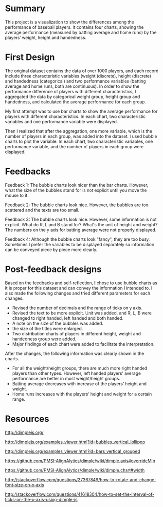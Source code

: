 # Summary

This project is a visualization to show the differences among the performance of baseball players. It contains four charts, showing the average performance (measured by batting average and home runs) by the players’ weight, height and handedness.

# First Design

The original dataset contains the data of over 1000 players, and each record include three characteristic variables (weight (discrete), height (discrete) and handedness (categorical) and two performance variables (batting average and home runs, both are continuous). In order to show the performance difference of players with different characteristics, I aggregated the data by categorical weight group, height group and handedness, and calculated the average performance for each group.

My first attempt was to use bar charts to show the average performance for players with different characteristics. In each chart, two characteristic variables and one performance variable were displayed.

Then I realized that after the aggregation, one more variable, which is the number of players in each group, was added into the dataset. I used bubble charts to plot the variable. In each chart, two characteristic variables, one performance variable, and the number of players in each group were displayed.


# Feedbacks

Feedback 1: The bubble charts look nicer than the bar charts. However, what the size of the bubbles stand for is not explicit until you move the mouse to it. 

Feedback 2: The bubble charts look nice. However, the bubbles are too scattered and the texts are too small.

Feedback 3: The bubble charts look nice. However, some information is not explicit. What do R, L and B stand for? What's the unit of height and weight? The numbers on the y axis for batting average were not properly displayed.

Feedback 4: Although the bubble charts look "fancy", they are too busy. Sometimes I prefer the variables to be displayed separately so information can be conveyed piece by piece more clearly. 


# Post-feedback designs

Based on the feedbacks and self-reflection, I chose to use bubble charts as it is proper for this dataset and can convey the information I intended to. I also made the following changes and tried different parameters for each changes.
- Revised the number of decimals and the range of ticks on y axis.
- Revised the text to be more explicit. Unit was added, and R, L, B were changed to right handed, left handed and both handed. 
- A note on the size of the bubbles was added.
- the size of the titles were enlarged.
- Two distribution charts of players in different height, weight and handedness group were added.
- Major findings of each chart were added to facilitate the interpretation.

After the changes, the following information was clearly shown in the charts.
- For all the weight/height groups, there are much more right handed players than other types. However, left handed players' average performance are better in most weight/height groups.
- Batting average decreases with increase of the players' height and weight.
- Home runs increases with the players' height and weight for a certain range.

# Resources

http://dimplejs.org/

http://dimplejs.org/examples_viewer.html?id=bubbles_vertical_lollipop

http://dimplejs.org/examples_viewer.html?id=bars_vertical_grouped

https://github.com/PMSI-AlignAlytics/dimple/wiki/dimple.axis#overrideMin

https://github.com/PMSI-AlignAlytics/dimple/wiki/dimple.chart#width

http://stackoverflow.com/questions/27367849/how-to-rotate-and-change-font-size-on-x-axis

http://stackoverflow.com/questions/41618304/how-to-set-the-interval-of-ticks-on-the-x-axis-using-dimple-js
